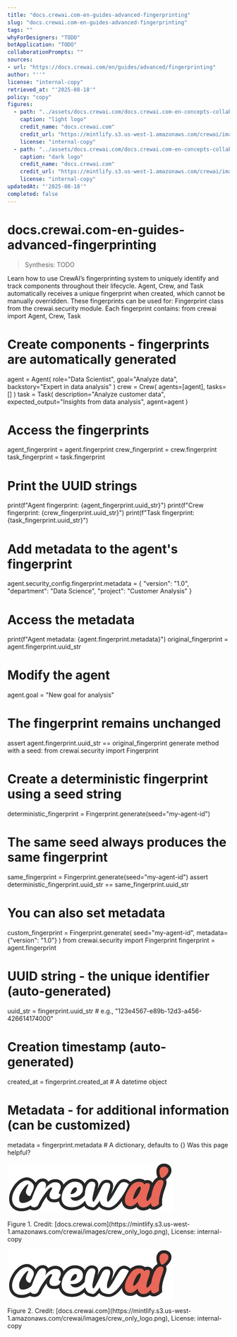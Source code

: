 ```yaml
---
title: "docs.crewai.com-en-guides-advanced-fingerprinting"
slug: "docs.crewai.com-en-guides-advanced-fingerprinting"
tags: ""
whyForDesigners: "TODO"
botApplication: "TODO"
collaborationPrompts: ""
sources:
- url: "https://docs.crewai.com/en/guides/advanced/fingerprinting"
author: "''"
license: "internal-copy"
retrieved_at: "'2025-08-18'"
policy: "copy"
figures:
  - path: "../assets/docs.crewai.com/docs.crewai.com-en-concepts-collaboration/71bc45159c09.webp"
    caption: "light logo"
    credit_name: "docs.crewai.com"
    credit_url: "https://mintlify.s3.us-west-1.amazonaws.com/crewai/images/crew_only_logo.png"
    license: "internal-copy"
  - path: "../assets/docs.crewai.com/docs.crewai.com-en-concepts-collaboration/71bc45159c09.webp"
    caption: "dark logo"
    credit_name: "docs.crewai.com"
    credit_url: "https://mintlify.s3.us-west-1.amazonaws.com/crewai/images/crew_only_logo.png"
    license: "internal-copy"
updatedAt: "'2025-08-18'"
completed: false
---
```


# docs.crewai.com-en-guides-advanced-fingerprinting

> Synthesis: TODO

Learn how to use CrewAI’s fingerprinting system to uniquely identify and track components throughout their lifecycle.
Agent,
Crew, and
Task automatically receives a unique fingerprint when created, which cannot be manually overridden.
These fingerprints can be used for:
Fingerprint class from the
crewai.security module. Each fingerprint contains:
from crewai import Agent, Crew, Task
# Create components - fingerprints are automatically generated
agent = Agent(
role="Data Scientist",
goal="Analyze data",
backstory="Expert in data analysis"
)
crew = Crew(
agents=[agent],
tasks=[]
)
task = Task(
description="Analyze customer data",
expected_output="Insights from data analysis",
agent=agent
)
# Access the fingerprints
agent_fingerprint = agent.fingerprint
crew_fingerprint = crew.fingerprint
task_fingerprint = task.fingerprint
# Print the UUID strings
print(f"Agent fingerprint: {agent_fingerprint.uuid_str}")
print(f"Crew fingerprint: {crew_fingerprint.uuid_str}")
print(f"Task fingerprint: {task_fingerprint.uuid_str}")
# Add metadata to the agent's fingerprint
agent.security_config.fingerprint.metadata = {
"version": "1.0",
"department": "Data Science",
"project": "Customer Analysis"
}
# Access the metadata
print(f"Agent metadata: {agent.fingerprint.metadata}")
original_fingerprint = agent.fingerprint.uuid_str
# Modify the agent
agent.goal = "New goal for analysis"
# The fingerprint remains unchanged
assert agent.fingerprint.uuid_str == original_fingerprint
generate method with a seed:
from crewai.security import Fingerprint
# Create a deterministic fingerprint using a seed string
deterministic_fingerprint = Fingerprint.generate(seed="my-agent-id")
# The same seed always produces the same fingerprint
same_fingerprint = Fingerprint.generate(seed="my-agent-id")
assert deterministic_fingerprint.uuid_str == same_fingerprint.uuid_str
# You can also set metadata
custom_fingerprint = Fingerprint.generate(
seed="my-agent-id",
metadata={"version": "1.0"}
)
from crewai.security import Fingerprint
fingerprint = agent.fingerprint
# UUID string - the unique identifier (auto-generated)
uuid_str = fingerprint.uuid_str # e.g., "123e4567-e89b-12d3-a456-426614174000"
# Creation timestamp (auto-generated)
created_at = fingerprint.created_at # A datetime object
# Metadata - for additional information (can be customized)
metadata = fingerprint.metadata # A dictionary, defaults to {}
Was this page helpful?

![light logo](../assets/docs.crewai.com/docs.crewai.com-en-guides-advanced-fingerprinting/71bc45159c09.webp)
<figcaption>Figure 1. Credit: [docs.crewai.com](https://mintlify.s3.us-west-1.amazonaws.com/crewai/images/crew_only_logo.png), License: internal-copy</figcaption>

![dark logo](../assets/docs.crewai.com/docs.crewai.com-en-guides-advanced-fingerprinting/71bc45159c09.webp)
<figcaption>Figure 2. Credit: [docs.crewai.com](https://mintlify.s3.us-west-1.amazonaws.com/crewai/images/crew_only_logo.png), License: internal-copy</figcaption>
